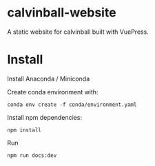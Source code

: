 # calvinball-website
A static website for calvinball built with VuePress.

# Install

Install Anaconda / Miniconda

Create conda environment with:
```
conda env create -f conda/environment.yaml
```

Install npm dependencies:
```
npm install
```

Run
```
npm run docs:dev
```

